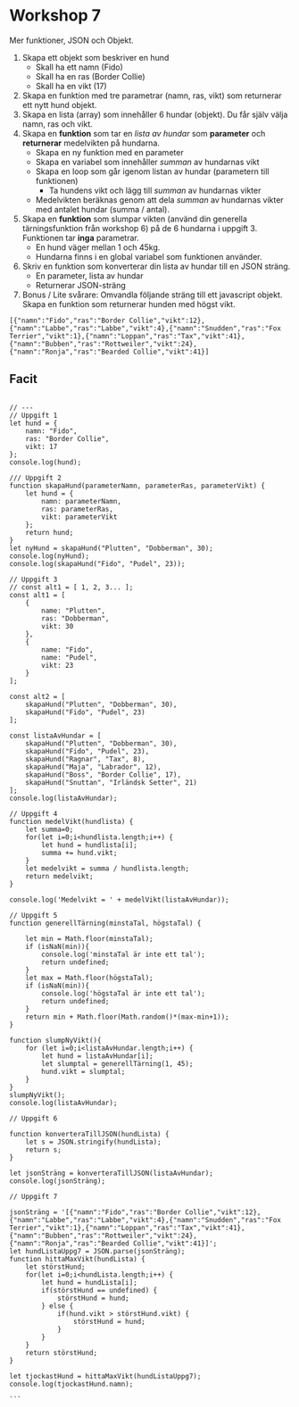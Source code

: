 # Workshop 7

Mer funktioner, JSON och Objekt.

1. Skapa ett objekt som beskriver en hund
   - Skall ha ett namn (Fido)
   - Skall ha en ras (Border Collie)
   - Skall ha en vikt (17)
2. Skapa en funktion med tre parametrar (namn, ras, vikt) som returnerar ett nytt hund objekt.
3. Skapa en lista (array) som innehåller 6 hundar (objekt). Du får själv välja namn, ras och vikt. 
4. Skapa en **funktion** som tar en *lista av hundar* som **parameter** och **returnerar** medelvikten på hundarna.
    - Skapa en ny funktion med en parameter
    - Skapa en variabel som innehåller *summan* av hundarnas vikt
    - Skapa en loop som går igenom listan av hundar (parametern till funktionen)
        - Ta hundens vikt och lägg till *summan* av hundarnas vikter
    - Medelvikten beräknas genom att dela *summan* av hundarnas vikter med antalet hundar (summa / antal).
5. Skapa en **funktion** som slumpar vikten (använd din generella tärningsfunktion från workshop 6) på de 6 hundarna i uppgift 3. Funktionen tar **inga** parametrar.
   - En hund väger mellan 1 och 45kg.
   - Hundarna finns i en global variabel som funktionen använder.
6. Skriv en funktion som konverterar din lista av hundar till en JSON sträng.
    - En parameter, lista av hundar
    - Returnerar JSON-sträng
7. Bonus / Lite svårare: Omvandla följande sträng till ett javascript objekt. Skapa en funktion som returnerar hunden med högst vikt.

```
[{"namn":"Fido","ras":"Border Collie","vikt":12},{"namn":"Labbe","ras":"Labbe","vikt":4},{"namn":"Snudden","ras":"Fox Terrier","vikt":1},{"namn":"Loppan","ras":"Tax","vikt":41},{"namn":"Bubben","ras":"Rottweiler","vikt":24},{"namn":"Ronja","ras":"Bearded Collie","vikt":41}]
```


## Facit

````

// --- 
// Uppgift 1
let hund = {
    namn: "Fido",
    ras: "Border Collie",
    vikt: 17
};
console.log(hund);

/// Uppgift 2
function skapaHund(parameterNamn, parameterRas, parameterVikt) {
    let hund = {
        namn: parameterNamn,
        ras: parameterRas,
        vikt: parameterVikt
    };
    return hund;
}
let nyHund = skapaHund("Plutten", "Dobberman", 30);
console.log(nyHund);
console.log(skapaHund("Fido", "Pudel", 23));

// Uppgift 3
// const alt1 = [ 1, 2, 3... ];
const alt1 = [
    {
        name: "Plutten",
        ras: "Dobberman",
        vikt: 30
    },
    {
        name: "Fido",
        name: "Pudel",
        vikt: 23
    }
];

const alt2 = [
    skapaHund("Plutten", "Dobberman", 30),
    skapaHund("Fido", "Pudel", 23)
];

const listaAvHundar = [
    skapaHund("Plutten", "Dobberman", 30),
    skapaHund("Fido", "Pudel", 23),
    skapaHund("Ragnar", "Tax", 8),
    skapaHund("Maja", "Labrador", 12),
    skapaHund("Boss", "Border Collie", 17),
    skapaHund("Snuttan", "Irländsk Setter", 21)
];
console.log(listaAvHundar);

// Uppgift 4
function medelVikt(hundlista) {
    let summa=0;
    for(let i=0;i<hundlista.length;i++) {
        let hund = hundlista[i];
        summa += hund.vikt;
    }
    let medelvikt = summa / hundlista.length;
    return medelvikt;
}

console.log('Medelvikt = ' + medelVikt(listaAvHundar));

// Uppgift 5
function generellTärning(minstaTal, högstaTal) {

    let min = Math.floor(minstaTal);
    if (isNaN(min)){
        console.log('minstaTal är inte ett tal');
        return undefined;
    }
    let max = Math.floor(högstaTal);
    if (isNaN(min)){
        console.log('högstaTal är inte ett tal');
        return undefined;
    }
    return min + Math.floor(Math.random()*(max-min+1));
}

function slumpNyVikt(){
    for (let i=0;i<listaAvHundar.length;i++) {
        let hund = listaAvHundar[i];
        let slumptal = generellTärning(1, 45);
        hund.vikt = slumptal;
    }
}
slumpNyVikt();
console.log(listaAvHundar);

// Uppgift 6

function konverteraTillJSON(hundLista) {
    let s = JSON.stringify(hundLista);
    return s;
}

let jsonSträng = konverteraTillJSON(listaAvHundar);
console.log(jsonSträng);

// Uppgift 7

jsonSträng = '[{"namn":"Fido","ras":"Border Collie","vikt":12},{"namn":"Labbe","ras":"Labbe","vikt":4},{"namn":"Snudden","ras":"Fox Terrier","vikt":1},{"namn":"Loppan","ras":"Tax","vikt":41},{"namn":"Bubben","ras":"Rottweiler","vikt":24},{"namn":"Ronja","ras":"Bearded Collie","vikt":41}]';
let hundListaUppg7 = JSON.parse(jsonSträng);
function hittaMaxVikt(hundLista) {
    let störstHund;
    for(let i=0;i<hundLista.length;i++) {
        let hund = hundLista[i];
        if(störstHund == undefined) {
            störstHund = hund;
        } else {
            if(hund.vikt > störstHund.vikt) {
                störstHund = hund;
            }
        }
    }
    return störstHund;
}

let tjockastHund = hittaMaxVikt(hundListaUppg7);
console.log(tjockastHund.namn);

```